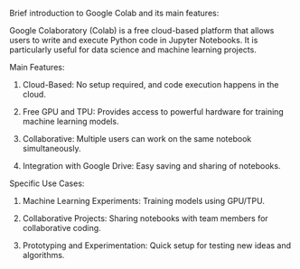 Brief introduction to Google Colab and its main features:

Google Colaboratory (Colab) is a free cloud-based platform that allows users to write and execute Python code in Jupyter Notebooks. It is particularly useful for data science and machine learning projects.

Main Features:

1. Cloud-Based: No setup required, and code execution happens in the cloud.

2. Free GPU and TPU: Provides access to powerful hardware for training machine learning models.

3. Collaborative: Multiple users can work on the same notebook simultaneously.

4. Integration with Google Drive: Easy saving and sharing of notebooks. 

Specific Use Cases:

1. Machine Learning Experiments: Training models using GPU/TPU.

2. Collaborative Projects: Sharing notebooks with team members for collaborative coding.

3. Prototyping and Experimentation: Quick setup for testing new ideas and algorithms.